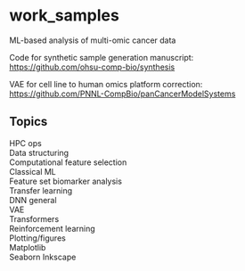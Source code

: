 # work_samples
ML-based analysis of multi-omic cancer data  

Code for synthetic sample generation manuscript:  
  https://github.com/ohsu-comp-bio/synthesis  

VAE for cell line to human omics platform correction:  
  https://github.com/PNNL-CompBio/panCancerModelSystems

## Topics  
HPC ops  
Data structuring  
Computational feature selection  
Classical ML  
Feature set biomarker analysis  
Transfer learning  
DNN general  
VAE  
Transformers  
Reinforcement learning  
Plotting/figures  
  Matplotlib  
  Seaborn
  Inkscape
